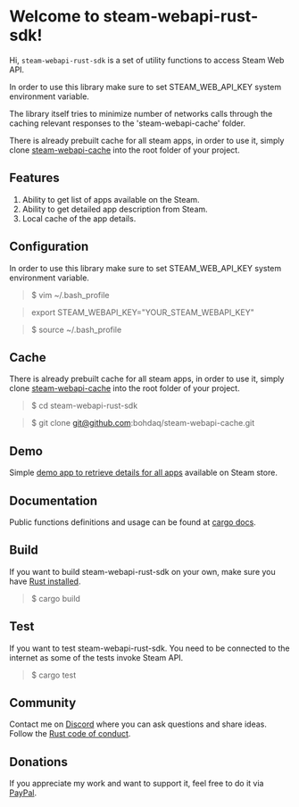 # Welcome to steam-webapi-rust-sdk!
Hi, `steam-webapi-rust-sdk` is a set of utility functions to access Steam Web API.

In order to use this library make sure to set STEAM_WEB_API_KEY system environment variable.

The library itself tries to minimize number of networks calls through the caching relevant 
responses to the 'steam-webapi-cache' folder.

There is already prebuilt cache for all steam apps, in order to use it, 
simply clone [steam-webapi-cache](https://github.com/bohdaq/steam-webapi-cache) 
into the root folder of your project.

## Features
1. Ability to get list of apps available on the Steam.
2. Ability to get detailed app description from Steam.
3. Local cache of the app details.


## Configuration
In order to use this library make sure to set STEAM_WEB_API_KEY system environment variable.

> $ vim ~/.bash_profile 

> export STEAM_WEBAPI_KEY="YOUR_STEAM_WEBAPI_KEY"

> $ source  ~/.bash_profile

## Cache
There is already prebuilt cache for all steam apps, in order to use it,
simply clone [steam-webapi-cache](https://github.com/bohdaq/steam-webapi-cache)
into the root folder of your project.

> $ cd steam-webapi-rust-sdk

> $ git clone git@github.com:bohdaq/steam-webapi-cache.git

## Demo
Simple [demo app to retrieve details for all apps](https://github.com/bohdaq/retrieve-all-steam-apps-details-demo-app) 
available on Steam store.

## Documentation
Public functions definitions and usage can be found at [cargo docs](https://docs.rs/steam-webapi-rust-sdk/0.0.1/steam_webapi_rust_sdk/).


## Build
If you want to build steam-webapi-rust-sdk on your own, make sure you have [Rust installed](https://www.rust-lang.org/tools/install).

> $ cargo build 
 

## Test
If you want to test steam-webapi-rust-sdk. You need to be connected to the internet as some of the tests invoke Steam API.

> $ cargo test


## Community
Contact me on [Discord](https://discordapp.com/users/952173191659393025/) where you can ask questions and share ideas. Follow the [Rust code of conduct](https://www.rust-lang.org/policies/code-of-conduct).

## Donations
If you appreciate my work and want to support it, feel free to do it via [PayPal](https://www.paypal.com/donate/?hosted_button_id=7J69SYZWSP6HJ).

